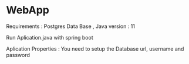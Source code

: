 # WebApp
Requirements : Postgres Data Base , Java version : 11 

Run Aplication.java with spring boot 

Aplication Properties : You need to setup the Database url, username and password
